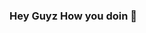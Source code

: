 ### Hey Guyz How you doin 👋

<!--
**AjaySinghPanwar/AjaySinghPanwar** is a ✨ _special_ ✨ repository because its `README.md` (this file) appears on your GitHub profile.

- 🔭 I’m currently doing my **B.TECH** in **Electronics and Communication**
- 🌱 I’m currently learning **Data Science**
- 🤔 I’m looking for help with Deep Learning
- 💬 Ask me about my nick name
- 📫 How to reach me: Here's my gmail a.panwar48656@gmail.com
- :bowtie: I am a self taught *singer* and *guitarist*
- ⚡ Fun fact: I fear of lizards and rats
-->
